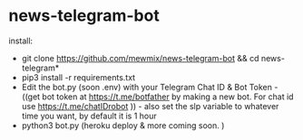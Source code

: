 # news-telegram-bot
install:  

- git clone https://github.com/mewmix/news-telegram-bot && cd news-telegram* 
- pip3 install -r requirements.txt 
- Edit the bot.py (soon .env) with your Telegram Chat ID & Bot Token - ((get bot token at https://t.me/botfather by making a new bot. For chat id use https://t.me/chatIDrobot )) - also set the slp variable to whatever time you want, by default it is 1 hour
- python3 bot.py (heroku deploy & more coming soon. )
